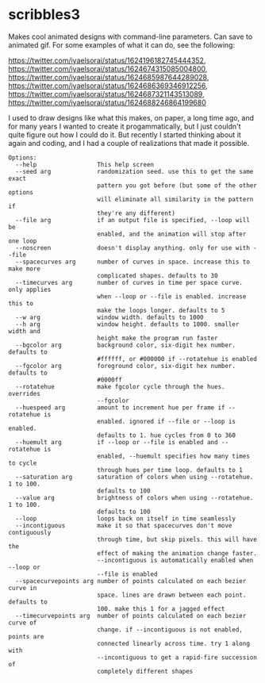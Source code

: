 # scribbles3
Makes cool animated designs with command-line parameters. Can save to animated gif. 
For some examples of what it can do, see the following:

https://twitter.com/iyaelsorai/status/1624196182745444352, https://twitter.com/iyaelsorai/status/1624674315085004800, https://twitter.com/iyaelsorai/status/1624685987644289028, https://twitter.com/iyaelsorai/status/1624686369346912256, https://twitter.com/iyaelsorai/status/1624687321143513089, https://twitter.com/iyaelsorai/status/1624688246864199680

I used to draw designs like what this makes, on paper, a long time ago, and for many years I wanted to create it progammatically, but I just couldn't quite figure out how I could do it. But recently I started thinking about it again and coding, and I had a couple of realizations that made it possible.

```
Options:
  --help                 This help screen
  --seed arg             randomization seed. use this to get the same exact
                         pattern you got before (but some of the other options
                         will eliminate all similarity in the pattern if
                         they're any different)
  --file arg             if an output file is specified, --loop will be
                         enabled, and the animation will stop after one loop
  --noscreen             doesn't display anything. only for use with --file
  --spacecurves arg      number of curves in space. increase this to make more
                         complicated shapes. defaults to 30
  --timecurves arg       number of curves in time per space curve. only applies
                         when --loop or --file is enabled. increase this to
                         make the loops longer. defaults to 5
  --w arg                window width. defaults to 1000
  --h arg                window height. defaults to 1000. smaller width and
                         height make the program run faster
  --bgcolor arg          background color, six-digit hex number. defaults to
                         #ffffff, or #000000 if --rotatehue is enabled
  --fgcolor arg          foreground color, six-digit hex number. defaults to
                         #0000ff
  --rotatehue            make fgcolor cycle through the hues. overrides
                         --fgcolor
  --huespeed arg         amount to increment hue per frame if --rotatehue is
                         enabled. ignored if --file or --loop is enabled.
                         defaults to 1. hue cycles from 0 to 360
  --huemult arg          if --loop or --file is enabled and --rotatehue is
                         enabled, --huemult specifies how many times to cycle
                         through hues per time loop. defaults to 1
  --saturation arg       saturation of colors when using --rotatehue. 1 to 100.
                         defaults to 100
  --value arg            brightness of colors when using --rotatehue. 1 to 100.
                         defaults to 100
  --loop                 loops back on itself in time seamlessly
  --incontiguous         make it so that spacecurves don't move contiguously
                         through time, but skip pixels. this will have the
                         effect of making the animation change faster.
                         --incontiguous is automatically enabled when --loop or
                         --file is enabled
  --spacecurvepoints arg number of points calculated on each bezier curve in
                         space. lines are drawn between each point. defaults to
                         100. make this 1 for a jagged effect
  --timecurvepoints arg  number of points calculated on each bezier curve of
                         change. if --incontiguous is not enabled, points are
                         connected linearly across time. try 1 along with
                         --incontiguous to get a rapid-fire succession of
                         completely different shapes
```
